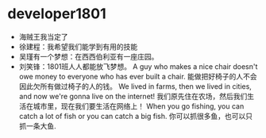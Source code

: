 # developer1801

- 海贼王我当定了
- 徐建程：我希望我们能学到有用的技能
- 吴瑾有一个梦想：在西西伯利亚有一座庄园。
- 刘笑锋：1801班人人都能放飞梦想。
 A guy who makes a nice chair doesn't owe money to everyone who has ever built a chair.
 能做把好椅子的人不会因此欠所有做过椅子的人的钱。
 We lived in farms, then we lived in cities, and now we're gonna live on the internet! 
 我们原先住在农场，然后我们生活在城市里，现在我们要生活在网络上！
 When you go fishing, you can catch a lot of fish or you can catch a big fish.
 你可以抓很多鱼，也可以只抓一条大鱼.

